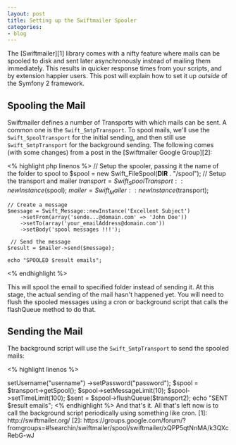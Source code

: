 ```yaml
---
layout: post
title: Setting up the Swiftmailer Spooler
categories:
- blog
---
```


The [Swiftmailer][1] library comes with a nifty feature where mails can be spooled to disk
and sent later asynchronously instead of mailing them immediately. This results in quicker
response times from your scripts, and by extension happier users. This post will explain
how to set it up *outside* of the Symfony 2 framework.

Spooling the Mail
-----------------

Swiftmailer defines a number of Transports with which mails can be sent. A common one
is the `Swift_SmtpTransport`. To spool mails, we'll use the `Swift_SpoolTransport` for
the initial sending, and then still use `Swift_SmtpTransport` for the background sending.
The following comes (with some changes) from a post in the [Swiftmailer Google Group][2]:

<% highlight php linenos %>
    // Setup the spooler, passing it the name of the folder to spool to
    $spool = new Swift_FileSpool(__DIR__ . "/spool");
    // Setup the transport and mailer
    $transport = Swift_SpoolTransport::newInstance($spool);
    $mailer = Swift_Mailer::newInstance($transport);

    // Create a message
    $message = Swift_Message::newInstance('Excellent Subject')
        ->setFrom(array('sende...@domain.com' => 'John Doe'))
        ->setTo(array('your_emailAddress@domain.com'))
        ->setBody('spool messages !!!');

     // Send the message
    $result = $mailer->send($message);

    echo "SPOOLED $result emails";
<% endhighlight %>

This will spool the email to specified folder instead of sending it. At this stage,
the actual sending of the mail hasn't happened yet. You will need to flush the spooled
messages using a cron or background script that calls the flashQueue method to do that.

Sending the Mail
----------------

The background script will use the `Swift_SmtpTransport` to send the spooled mails:

<% highlight linenos %>
<?php
//create an instance of the spool object pointing to the right position in the filesystem
$spool = new Swift_FileSpool(__DIR__."/spool");

//create a new instance of Swift_SpoolTransport that accept an argument as Swift_FileSpool
$transport = Swift_SpoolTransport::newInstance($spool);

//now create an instance of the transport you usually use with swiftmailer
//to send real-time email
$realTransport = Swift_SmtpTransport::newInstance(
    "smtp.gmail.com",
    "465",
    "ssl"
)
    ->setUsername("username")
    ->setPassword("password");

$spool = $transport->getSpool();
$spool->setMessageLimit(10);
$spool->setTimeLimit(100);
$sent = $spool->flushQueue($transport2);

echo "SENT $result emails";
<% endhighlight %>

And that's it. All that's left now is to call the background script periodically using
something like cron.

  [1]: http://swiftmailer.org/
  [2]: https://groups.google.com/forum/?fromgroups=#!searchin/swiftmailer/spool/swiftmailer/xQPP5qtNnMA/k3QXcRebG-wJ